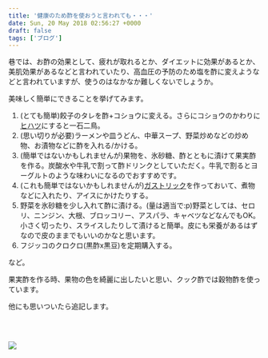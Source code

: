 ```yaml
---
title: '健康のため酢を使おうと言われても・・・'
date: Sun, 20 May 2018 02:56:27 +0000
draft: false
tags: ['ブログ']
---
```


巷では、お酢の効果として、疲れが取れるとか、ダイエットに効果があるとか、美肌効果があるなどと言われていたり、高血圧の予防のため塩を酢に変えようなどと言われていますが、使うのはなかなか難しくないでしょうか。

美味しく簡単にできることを挙げてみます。

1.  (とても簡単)餃子のタレを酢+コショウに変える。さらにコショウのかわりに[ヒハツ](/blog/%e3%83%92%e3%83%8f%e3%83%84-%e5%8a%b9%e6%9e%9c%e3%81%a8%e4%bd%bf%e3%81%84%e6%96%b9/)にすると一石二鳥。
2.  (思い切りが必要)ラーメンや皿うどん、中華スープ、野菜炒めなどの炒め物、お漬物などに酢を入れる/かける。
3.  (簡単ではないかもしれませんが)果物を、氷砂糖、酢とともに漬けて果実酢を作る。炭酸水や牛乳で割って酢ドリンクとしていただく。牛乳で割るとヨーグルトのような味わいになるのでおすすめです。
4.  (これも簡単ではないかもしれませんが)[ガストリック](/%e3%82%af%e3%83%83%e3%82%af%e9%85%a2pad/gastrique/)を作っておいて、煮物などに入れたり、アイスにかけたりする。
5.  野菜を氷砂糖を少し入れて酢に漬ける。(量は適当で:p)野菜としては、セロリ、ニンジン、大根、ブロッコリー、アスパラ、キャベツなどなんでもOK。小さく切ったり、スライスしたりして漬けると簡単。皮にも栄養があるはずなので皮のままでもいいのかなと思います。
6.  フジッコのクロクロ(黒酢x黒豆)を定期購入する。

など。

果実酢を作る時、果物の色を綺麗に出したいと思い、クック酢では穀物酢を使っています。

他にも思いついたら追記します。

[  
](https://px.a8.net/svt/ejp?a8mat=2NMEYI+F5D9UI+2UXU+5YRHD)

![](https://www19.a8.net/0.gif?a8mat=2NMEYI+F5D9UI+2UXU+5YRHD)
--------------------------------------------------------------